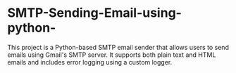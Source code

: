 # SMTP-Sending-Email-using-python-
This project is a Python-based SMTP email sender that allows users to send emails using Gmail's SMTP server. It supports both plain text and HTML emails and includes error logging using a custom logger.
